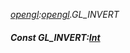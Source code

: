 _[opengl](../../modules/opengl/opengl-module.md):[opengl](../../modules/opengl/opengl-module.md).GL\_INVERT_
##### Const GL\_INVERT:[Int](../../modules/wonkey/wonkey-types-int.md)
